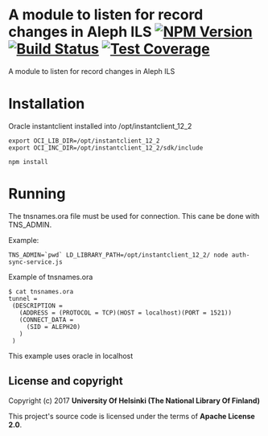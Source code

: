 # A module to listen for record changes in Aleph ILS [![NPM Version](https://img.shields.io/npm/v/@natlibfi/aleph-change-listener.svg)](https://npmjs.org/package/@natlibfi/aleph-change-listener) [![Build Status](https://travis-ci.org/NatLibFi/aleph-change-listener.svg)](https://travis-ci.org/NatLibFi/aleph-change-listener) [![Test Coverage](https://codeclimate.com/github/NatLibFi/aleph-change-listener/badges/coverage.svg)](https://codeclimate.com/github/NatLibFi/aleph-change-listener/coverage)

A module to listen for record changes in Aleph ILS

# Installation

Oracle instantclient installed into /opt/instantclient_12_2
```
export OCI_LIB_DIR=/opt/instantclient_12_2
export OCI_INC_DIR=/opt/instantclient_12_2/sdk/include

npm install
```

# Running

The tnsnames.ora file must be used for connection. This cane be done with TNS_ADMIN.

Example:
```
TNS_ADMIN=`pwd` LD_LIBRARY_PATH=/opt/instantclient_12_2/ node auth-sync-service.js
```

Example of tnsnames.ora 
```
$ cat tnsnames.ora 
tunnel =
 (DESCRIPTION =
   (ADDRESS = (PROTOCOL = TCP)(HOST = localhost)(PORT = 1521))
   (CONNECT_DATA =
     (SID = ALEPH20)
   )
 )
 ```
 This example uses oracle in localhost

## License and copyright

Copyright (c) 2017 **University Of Helsinki (The National Library Of Finland)**

This project's source code is licensed under the terms of  **Apache License 2.0**.